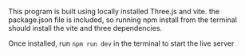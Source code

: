 This program is built using locally installed Three.js and vite. 
the package.json file is included, so running npm install from the terminal 
should install the vite and three dependencies.

Once installed, run   ```npm run dev```   in the terminal to start the live server